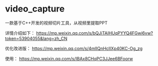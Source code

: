 # video_capture
一款基于C++开发的视频切片工具，从视频里提取PPT

详情介绍如下：
https://mp.weixin.qq.com/s/bQJiTAIHUqPYYQ4FGwi6vw?token=53904055&lang=zh_CN


优化改进版：
https://mp.weixin.qq.com/s/4mlIQnHcIIXp40KC-Og_zg

使用：
https://mp.weixin.qq.com/s/IBAx8CHqPC3JJee6BFoorw

